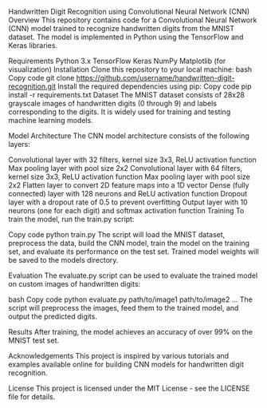 Handwritten Digit Recognition using Convolutional Neural Network (CNN)
Overview
This repository contains code for a Convolutional Neural Network (CNN) model trained to recognize handwritten digits from the MNIST dataset. The model is implemented in Python using the TensorFlow and Keras libraries.

Requirements
Python 3.x
TensorFlow
Keras
NumPy
Matplotlib (for visualization)
Installation
Clone this repository to your local machine:
bash
Copy code
git clone https://github.com/username/handwritten-digit-recognition.git
Install the required dependencies using pip:
Copy code
pip install -r requirements.txt
Dataset
The MNIST dataset consists of 28x28 grayscale images of handwritten digits (0 through 9) and labels corresponding to the digits. It is widely used for training and testing machine learning models.

Model Architecture
The CNN model architecture consists of the following layers:

Convolutional layer with 32 filters, kernel size 3x3, ReLU activation function
Max pooling layer with pool size 2x2
Convolutional layer with 64 filters, kernel size 3x3, ReLU activation function
Max pooling layer with pool size 2x2
Flatten layer to convert 2D feature maps into a 1D vector
Dense (fully connected) layer with 128 neurons and ReLU activation function
Dropout layer with a dropout rate of 0.5 to prevent overfitting
Output layer with 10 neurons (one for each digit) and softmax activation function
Training
To train the model, run the train.py script:

Copy code
python train.py
The script will load the MNIST dataset, preprocess the data, build the CNN model, train the model on the training set, and evaluate its performance on the test set. Trained model weights will be saved to the models directory.

Evaluation
The evaluate.py script can be used to evaluate the trained model on custom images of handwritten digits:

bash
Copy code
python evaluate.py path/to/image1 path/to/image2 ...
The script will preprocess the images, feed them to the trained model, and output the predicted digits.

Results
After training, the model achieves an accuracy of over 99% on the MNIST test set.

Acknowledgements
This project is inspired by various tutorials and examples available online for building CNN models for handwritten digit recognition.

License
This project is licensed under the MIT License - see the LICENSE file for details.
